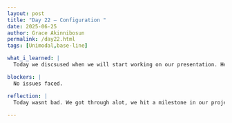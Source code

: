 ```yaml
---
layout: post
title: "Day 22 – Configuration "
date: 2025-06-25
author: Grace Akinnibosun
permalink: /day22.html
tags: [Unimodal,base-line]

what_i_learned: |
  Today we discsused when we will start working on our presentation. Heather and I we both tag teamed the methodology section. I finshed the literature graph review, debreifed it with Heather. I also compared other researchers articles to see how the research they have completed differs from ours, and which ways I can use what they have wrote to improve our research.

blockers: |
  No issues faced.

reflection: |
  Today wasnt bad. We got through alot, we hit a milestone in our project. We developed a unimodal base line model. Which is something I did not know how to do, but now I know how to do that I feel way more confidnet in my technical abilities. We also went grocey shopping in the Mckleinden building and the groceries werent expired and free big ups to the Morgan team for that. 
 
---
```

